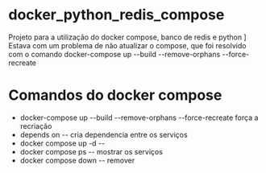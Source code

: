 # docker_python_redis_compose
Projeto para a utilização do docker compose, banco de redis e python  ]
Estava com um problema de não atualizar o compose, que foi resolvido com o comando docker-compose up --build --remove-orphans --force-recreate



# Comandos do docker compose
- docker-compose up --build --remove-orphans --force-recreate    força a recriação 
- depends on   -- cria dependencia entre os serviços
- docker compose up -d -- 
- docker compose ps -- mostrar os serviços
- docker compose down  -- remover 
